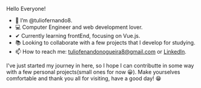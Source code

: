 Hello Everyone! 

- 👋 I’m @tuliofernando8.
- 💻 Computer Engineer and web development lover.
- ✔  Currently learning frontEnd, focusing on Vue.js.
- 📚 Looking to collaborate with a few projects that I develop for studying.
- 📫 How to reach me: tuliofenandonogueira8@gmail.com or [LinkedIn](https://www.linkedin.com/in/tuliofnogueira/).

I've just started my journey in here, so I hope I can contributte in some way with a few personal projects(small ones for now 😀).
Make yourselves comfortable and thank you all for visiting, have a good day! 😁

<!---
tuliofernando8/tuliofernando8 is a ✨ special ✨ repository because its `README.md` (this file) appears on your GitHub profile.
You can click the Preview link to take a look at your changes.
--->
